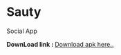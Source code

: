 # Sauty
Social App


<b> DownLoad link : </b> [Download apk here..](http://www.mediafire.com/file/hi1ijoe94feh1ex/SautyAlpha.apk "Download Apk")
